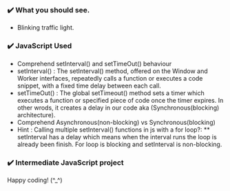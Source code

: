 ### :heavy_check_mark: What you should see.
-  Blinking traffic light.
### :heavy_check_mark: JavaScript Used
- Comprehend setInterval() and setTimeOut() behaviour
- setInterval() : 
    The setInterval() method, offered on the Window and Worker interfaces, repeatedly calls a function or executes a code snippet, with a fixed time delay between each call.
- setTimeOut() : 
    The global setTimeout() method sets a timer which executes a function or 
    specified piece of code once the timer expires. In other wrods, it creates a delay in our code aka (Synchronous(blocking) architecture).
- Comprehend Asynchronous(non-blocking) vs Synchronous(blocking)
- Hint : Calling multiple setInterval() functions in js with a for loop?:
** setInterval has a delay which means when the interval runs the loop is already been finish. For loop is blocking and setInterval is non-blocking.
### :heavy_check_mark: Intermediate JavaScript project


Happy coding! (^_^)